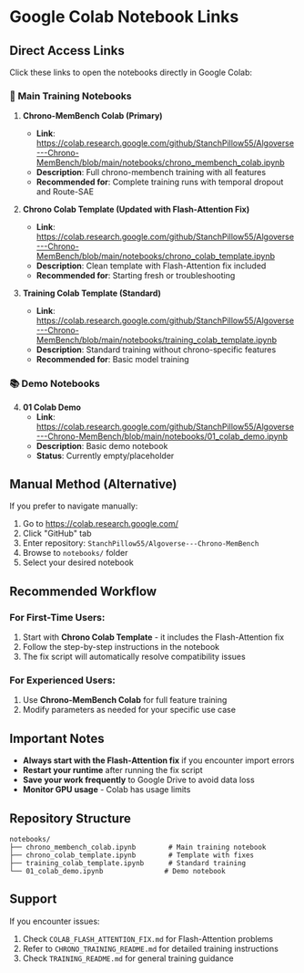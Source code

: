 # Google Colab Notebook Links

## Direct Access Links

Click these links to open the notebooks directly in Google Colab:

### 🚀 Main Training Notebooks

1. **Chrono-MemBench Colab (Primary)**
   - **Link**: https://colab.research.google.com/github/StanchPillow55/Algoverse---Chrono-MemBench/blob/main/notebooks/chrono_membench_colab.ipynb
   - **Description**: Full chrono-membench training with all features
   - **Recommended for**: Complete training runs with temporal dropout and Route-SAE

2. **Chrono Colab Template (Updated with Flash-Attention Fix)**
   - **Link**: https://colab.research.google.com/github/StanchPillow55/Algoverse---Chrono-MemBench/blob/main/notebooks/chrono_colab_template.ipynb
   - **Description**: Clean template with Flash-Attention fix included
   - **Recommended for**: Starting fresh or troubleshooting

3. **Training Colab Template (Standard)**
   - **Link**: https://colab.research.google.com/github/StanchPillow55/Algoverse---Chrono-MemBench/blob/main/notebooks/training_colab_template.ipynb
   - **Description**: Standard training without chrono-specific features
   - **Recommended for**: Basic model training

### 📚 Demo Notebooks

4. **01 Colab Demo**
   - **Link**: https://colab.research.google.com/github/StanchPillow55/Algoverse---Chrono-MemBench/blob/main/notebooks/01_colab_demo.ipynb
   - **Description**: Basic demo notebook
   - **Status**: Currently empty/placeholder

## Manual Method (Alternative)

If you prefer to navigate manually:

1. Go to https://colab.research.google.com/
2. Click "GitHub" tab
3. Enter repository: `StanchPillow55/Algoverse---Chrono-MemBench`
4. Browse to `notebooks/` folder
5. Select your desired notebook

## Recommended Workflow

### For First-Time Users:
1. Start with **Chrono Colab Template** - it includes the Flash-Attention fix
2. Follow the step-by-step instructions in the notebook
3. The fix script will automatically resolve compatibility issues

### For Experienced Users:
1. Use **Chrono-MemBench Colab** for full feature training
2. Modify parameters as needed for your specific use case

## Important Notes

- **Always start with the Flash-Attention fix** if you encounter import errors
- **Restart your runtime** after running the fix script
- **Save your work frequently** to Google Drive to avoid data loss
- **Monitor GPU usage** - Colab has usage limits

## Repository Structure

```
notebooks/
├── chrono_membench_colab.ipynb        # Main training notebook
├── chrono_colab_template.ipynb        # Template with fixes
├── training_colab_template.ipynb      # Standard training
└── 01_colab_demo.ipynb               # Demo notebook
```

## Support

If you encounter issues:
1. Check `COLAB_FLASH_ATTENTION_FIX.md` for Flash-Attention problems
2. Refer to `CHRONO_TRAINING_README.md` for detailed training instructions
3. Check `TRAINING_README.md` for general training guidance
